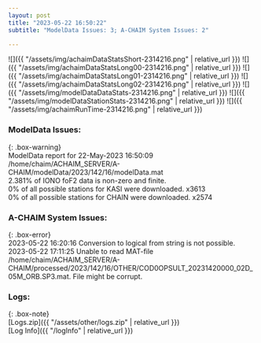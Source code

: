 ```yaml
---
layout: post
title: "2023-05-22 16:50:22"
subtitle: "ModelData Issues: 3; A-CHAIM System Issues: 2"

---
```


![]({{ "/assets/img/achaimDataStatsShort-2314216.png" | relative_url }})
![]({{ "/assets/img/achaimDataStatsLong00-2314216.png" | relative_url }})
![]({{ "/assets/img/achaimDataStatsLong01-2314216.png" | relative_url }})
![]({{ "/assets/img/achaimDataStatsLong02-2314216.png" | relative_url }})
![]({{ "/assets/img/modelDataDataStats-2314216.png" | relative_url }})
![]({{ "/assets/img/modelDataStationStats-2314216.png" | relative_url }})
![]({{ "/assets/img/achaimRunTime-2314216.png" | relative_url }})


### ModelData Issues:  
  
{: .box-warning}  
 ModelData report for 22-May-2023 16:50:09   
 /home/chaim/ACHAIM_SERVER/A-CHAIM/modelData/2023/142/16/modelData.mat   
 2.381% of IONO foF2 data is non-zero and finite.   
 0% of all possible stations for KASI were downloaded. x3613   
 0% of all possible stations for CHAIN were downloaded. x2574   
  
### A-CHAIM System Issues:  
  
{: .box-error}  
2023-05-22 16:20:16 Conversion to logical from string is not possible.  
2023-05-22 17:11:25 Unable to read MAT-file /home/chaim/ACHAIM_SERVER/A-CHAIM/processed/2023/142/16/OTHER/COD0OPSULT_20231420000_02D_05M_ORB.SP3.mat. File might be corrupt.  

### Logs:  
  
{: .box-note}  
[Logs.zip]({{ "/assets/other/logs.zip" | relative_url }})  
[Log Info]({{ "/logInfo" | relative_url }})  
